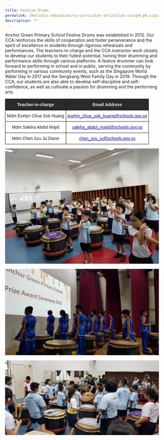 ```yaml
---
title: Festive Drums
permalink: /holistic-education/co-curricular-activities-cca/p4-p6-cca/aesthetics/festive-drums
description: ""
---
```

Anchor Green Primary School Festive Drums was established in 2012. Our CCA reinforces the skills of cooperation and foster perseverance and the spirit of excellence in students through rigorous rehearsals and performances. The teachers-in-charge and the CCA instructor work closely to develop our students to their fullest potential, honing their drumming and performance skills through various platforms. A festive drummer can look forward to performing in school and in public, serving the community by performing in various community events, such as the Singapore World Water Day in 2017 and the Sengkang West Family Day in 2019. Through the CCA, our students are also able to develop self-discipline and self-confidence, as well as cultivate a passion for drumming and the performing arts.  

  
<style type="text/css">
.tg  {border-collapse:collapse;border-spacing:0;}
.tg td{border-color:black;border-style:solid;border-width:1px;font-family:Arial, sans-serif;font-size:14px;
  overflow:hidden;padding:10px 5px;word-break:normal;}
.tg th{border-color:black;border-style:solid;border-width:1px;font-family:Arial, sans-serif;font-size:14px;
  font-weight:normal;overflow:hidden;padding:10px 5px;word-break:normal;}
.tg .tg-2705{background-color:#2A2A2A;color:#EEE;font-weight:bold;text-align:center;vertical-align:middle}
.tg .tg-f4yw{background-color:#FFF;text-align:center;vertical-align:middle}
.tg .tg-0pyt{background-color:#FFF;color:#21088A;font-weight:bold;text-align:center;text-decoration:underline;vertical-align:top}
</style>
<table class="tg">
<thead>
  <tr>
    <th class="tg-2705"><span style="color:#EEE;background-color:#2A2A2A">Teacher-in-charge</span></th>
    <th class="tg-2705"><span style="color:#EEE;background-color:#2A2A2A">Email Address</span></th>
  </tr>
</thead>
<tbody>
  <tr>
    <td class="tg-f4yw">Mdm Evelyn Chua Sok Huang</td>
    <td class="tg-0pyt"><a href="mailto:evelyn_chua_sok_huang@schools.gov.sg"><span style="font-weight:500;text-decoration:underline;color:#21088A">evelyn_chua_sok_huang@schools.gov.sg</span></a></td>
  </tr>
  <tr>
    <td class="tg-f4yw">Mdm Saleha Abdul Majid</td>
    <td class="tg-0pyt"><a href="mailto:saleha_abdul_majid@schools.gov.sg"><span style="font-weight:500;text-decoration:underline;color:#21088A">saleha_abdul_majid@schools.gov.sg</span></a></td>
  </tr>
  <tr>
    <td class="tg-f4yw">Mdm Chen Szu Ju Diane<br></td>
    <td class="tg-0pyt"><a href="mailto:chen_szu_ju@schools.gov.sg"><span style="font-weight:500;text-decoration:underline;color:#21088A">chen_szu_ju@schools.gov.sg</span></a></td>
  </tr>
</tbody>
</table>

![Festive Drums](/images/Festive%20Drums%201.jpg)

![Festive Drums](/images/Festive%20Drums%202.jpg)

![Festive Drums](/images/Festive%20Drums%203.jpg)